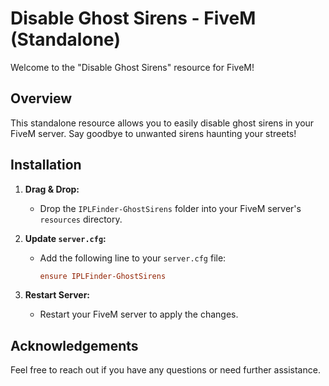 # Disable Ghost Sirens - FiveM (Standalone)

Welcome to the "Disable Ghost Sirens" resource for FiveM!

## Overview

This standalone resource allows you to easily disable ghost sirens in your FiveM server. Say goodbye to unwanted sirens haunting your streets!

## Installation

1. **Drag & Drop:**
   - Drop the `IPLFinder-GhostSirens` folder into your FiveM server's `resources` directory.

2. **Update `server.cfg`:**
   - Add the following line to your `server.cfg` file:
     ```ini
     ensure IPLFinder-GhostSirens
     ```

3. **Restart Server:**
   - Restart your FiveM server to apply the changes.

## Acknowledgements

Feel free to reach out if you have any questions or need further assistance.
